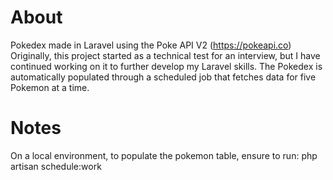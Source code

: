 # About
Pokedex made in Laravel using the Poke API V2 (https://pokeapi.co)
Originally, this project started as a technical test for an interview, but I have continued working on it to further develop my Laravel skills. The Pokedex is automatically populated through a scheduled job that fetches data for five Pokemon at a time.

# Notes
On a local environment, to populate the pokemon table, ensure to run:     php artisan schedule:work
